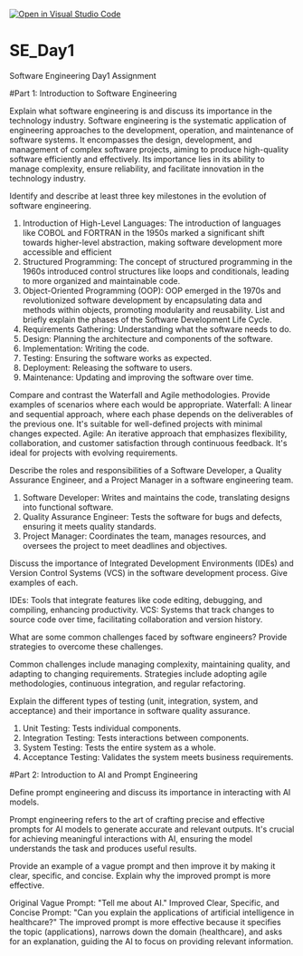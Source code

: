 [![Open in Visual Studio Code](https://classroom.github.com/assets/open-in-vscode-2e0aaae1b6195c2367325f4f02e2d04e9abb55f0b24a779b69b11b9e10269abc.svg)](https://classroom.github.com/online_ide?assignment_repo_id=15565734&assignment_repo_type=AssignmentRepo)
# SE_Day1
Software Engineering Day1 Assignment

#Part 1: Introduction to Software Engineering

Explain what software engineering is and discuss its importance in the technology industry.
Software engineering is the systematic application of engineering approaches to the development, operation, and maintenance of software systems. It encompasses the design, development, and management of complex software projects, aiming to produce high-quality software efficiently and effectively. Its importance lies in its ability to manage complexity, ensure reliability, and facilitate innovation in the technology industry.

Identify and describe at least three key milestones in the evolution of software engineering.
1. Introduction of High-Level Languages: The introduction of languages like COBOL and FORTRAN in the 1950s marked a significant shift towards higher-level abstraction, making software development more accessible and efficient
2. Structured Programming: The concept of structured programming in the 1960s introduced control structures like loops and conditionals, leading to more organized and maintainable code.
3. Object-Oriented Programming (OOP): OOP emerged in the 1970s and revolutionized software development by encapsulating data and methods within objects, promoting modularity and reusability.
List and briefly explain the phases of the Software Development Life Cycle.
1. Requirements Gathering: Understanding what the software needs to do.
2. Design: Planning the architecture and components of the software.
3. Implementation: Writing the code.
4. Testing: Ensuring the software works as expected.
5. Deployment: Releasing the software to users.
6. Maintenance: Updating and improving the software over time.

Compare and contrast the Waterfall and Agile methodologies. Provide examples of scenarios where each would be appropriate.
Waterfall: A linear and sequential approach, where each phase depends on the deliverables of the previous one. It's suitable for well-defined projects with minimal changes expected.
Agile: An iterative approach that emphasizes flexibility, collaboration, and customer satisfaction through continuous feedback. It's ideal for projects with evolving requirements.

Describe the roles and responsibilities of a Software Developer, a Quality Assurance Engineer, and a Project Manager in a software engineering team.

1. Software Developer: Writes and maintains the code, translating designs into functional software.
2. Quality Assurance Engineer: Tests the software for bugs and defects, ensuring it meets quality standards.
3. Project Manager: Coordinates the team, manages resources, and oversees the project to meet deadlines and objectives.

Discuss the importance of Integrated Development Environments (IDEs) and Version Control Systems (VCS) in the software development process. Give examples of each.

IDEs: Tools that integrate features like code editing, debugging, and compiling, enhancing productivity.
VCS: Systems that track changes to source code over time, facilitating collaboration and version history.

What are some common challenges faced by software engineers? Provide strategies to overcome these challenges.

Common challenges include managing complexity, maintaining quality, and adapting to changing requirements. Strategies include adopting agile methodologies, continuous integration, and regular refactoring.

Explain the different types of testing (unit, integration, system, and acceptance) and their importance in software quality assurance.

1. Unit Testing: Tests individual components.
2. Integration Testing: Tests interactions between components.
3. System Testing: Tests the entire system as a whole.
4. Acceptance Testing: Validates the system meets business requirements.

#Part 2: Introduction to AI and Prompt Engineering


Define prompt engineering and discuss its importance in interacting with AI models.

Prompt engineering refers to the art of crafting precise and effective prompts for AI models to generate accurate and relevant outputs. It's crucial for achieving meaningful interactions with AI, ensuring the model understands the task and produces useful results.

Provide an example of a vague prompt and then improve it by making it clear, specific, and concise. Explain why the improved prompt is more effective.

Original Vague Prompt: "Tell me about AI." Improved Clear, Specific, and Concise Prompt: "Can you explain the applications of artificial intelligence in healthcare?" The improved prompt is more effective because it specifies the topic (applications), narrows down the domain (healthcare), and asks for an explanation, guiding the AI to focus on providing relevant information.

